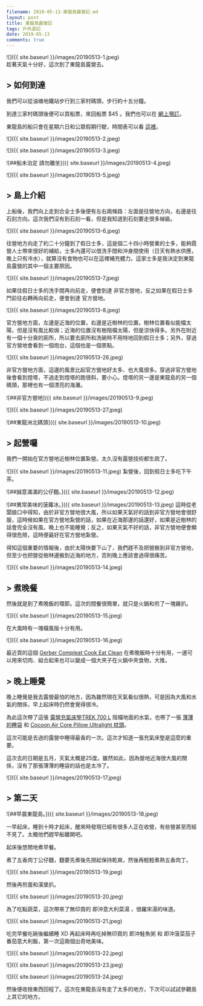 ```yaml
---
filename: 2019-05-13-東龍島露營記.md
layout: post
title: 東龍島露營記
tags: 戶外遊記
date: 2019-05-13
comments: true
---
```


![]({{ site.baseurl }}/images/20190513-1.jpeg)  
趁著天氣十分好，這次到了東龍島露營去。

## > 如何到達

我們可以從油塘地鐵站步行到三家村碼頭，步行約十五分鐘。

到達三家村碼頭後便可以買船票，來回船票 $45 。我們也可以在 [網上預訂](https://www.coralseaferryservice.com.hk/buy_ticket/1)。

東龍島的船只會在星期六日和公眾假期行駛，時間表可以看 [這裡](https://www.coralseaferryservice.com.hk/timetable)。

![]({{ site.baseurl }}/images/20190513-2.jpeg)

![]({{ site.baseurl }}/images/20190513-3.jpeg)

![##船未泊定 請勿離坐]({{ site.baseurl }}/images/20190513-4.jpeg)

![]({{ site.baseurl }}/images/20190513-5.jpeg)

## > 島上介紹

上船後，我們向上走到合全士多後便有左右兩條路：左面是往營地方向，右邊是往石刻方向。這次我們沒有到石刻一看，但是我知道到石刻要走很多梯級。

![]({{ site.baseurl }}/images/20190513-6.jpeg)

往營地方向走了約二十分鐘到了假日士多，這是個二十四小時營業的士多，能夠霞營人士帶來很好的補給，士多內還可以借洗手間和沖身間使用（日天有熱水供應，晚上只有冷水），就算沒有食物也可以在這裡補充體力。這家士多是我決定到東龍島露營的其中一個主要原因。

![]({{ site.baseurl }}/images/20190513-7.jpeg)

如果往假日士多的洗手間再向前走，便會到達 非官方營地，反之如果在假日士多門前往右轉再向前走，便會到達 官方營地。

![]({{ site.baseurl }}/images/20190513-8.jpeg)

官方營地方面，左邊是近海的位置，右邊是近樹林的位置。樹林位置看似能檔太陽，但是沒有風比較焗；近海的位置沒有樹阻檔太陽，但是涼快得多。另外在附近有一個十分臭的廁所，所以要去廁所和洗碗時不用特地回到假日士多；另外，穿過官方營地會看到一個炮台，這個也是一個景點。

![]({{ site.baseurl }}/images/20190513-26.jpeg)

非官方營地方面，這邊的風景比起官方營地好太多、也大風很多。穿過非官方營地後會看到燈塔，不過走到燈塔的跑很斜，要小心。燈塔的另一邊是東龍島的另一個碼頭，那裡也有一個漂亮的海灘。

![##非官方營地]({{ site.baseurl }}/images/20190513-9.jpeg)

![]({{ site.baseurl }}/images/20190513-27.jpeg)

![##東龍洲北碼頭]({{ site.baseurl }}/images/20190513-10.jpeg)

## > 起營囉

我們一開始在官方營地近樹林位置紮營。太久沒有露營技術都生疏了。


![]({{ site.baseurl }}/images/20190513-11.jpeg)
紮營後，回到假日士多吃下午茶。


![##誠意滿滿的公仔麵。]({{ site.baseurl }}/images/20190513-12.jpeg)

![##異常美味的菠蘿冰。]({{ site.baseurl }}/images/20190513-13.jpeg)
這時從老闆娘口中得知，由於非官方營地很大風，所以如果天氣好的話到非官方營地會很舒服，這時候如果在官方營地紮營的話，如果在近海那邊的話還好，如果是近樹林的話會完全沒有風，晚上也不能睡覺；反之，如果天氣不好的話，非官方營地便會顯得很危險，這時便最好在官方營地紮營。

得知這個重要的情報後，由於太陽快要下山了，我們趕不及把營搬到非官方營地，但至少也把營從樹林邊搬到近海的地方，否則晚上應該會過得很痛苦。

![]({{ site.baseurl }}/images/20190513-14.jpeg)

## > 煮晚餐

然後就是到了煮晚飯的環節。這次的間餐很簡單，就只是火鍋和煎了一塊雞扒。


![]({{ site.baseurl }}/images/20190513-15.jpeg)

在大風時有一塊檔風版十分有用。

![]({{ site.baseurl }}/images/20190513-16.jpeg)

最近買的這個 [Gerber Compleat Cook Eat Clean](https://www.gerbergear.com/Multi-Tools/Solid-State/Compleat-Onyx_31-003463) 在煮晚飯時十分有用，一邊可以用來切肉、組合起來也可以變成一個大夾子在火鍋中夾食物，大推。

## > 晚上睡覺

晚上睡覺是我去露營最怕的地方，因為雖然現在天氣看似很熱，可是因為大風和水氣的關係，早上起床時仍然會覺得很冷。

為此這次帶了這張 [露營充氣床墊TREK 700 L](https://www.decathlon.com.hk/zh/p/trek-700-l/_/R-p-189392?mc=8493395&c=%E8%B5%AD%E7%9F%B3) 阻檔地面的水氣，也帶了一張 [薄薄的睡袋](https://www.cocoon.at/products/index.php/p/double_en) 和 [Cocoon Air Core Pillow Ultralight 枕頭](https://www.cocoon.at/products/index.php/p/kissen_en)。

這次可能是去過的露營中睡得最香的一次。這次才知道一張充氣床墊是這麼的重要。

這次去的日期是五月，天氣太概是25度。雖然如此，因為營地近海很大風的關係，沒有了那張薄薄的睡袋的話也是太冷了。

![]({{ site.baseurl }}/images/20190513-17.jpeg)

## > 第二天


![##早晨東龍島。]({{ site.baseurl }}/images/20190513-18.jpeg)

一早起床，睡到十時才起床，醒來時發現已經有很多人正在收營，有些營甚至而經不見了。太概他們趕早船離開吧。

起床後悠閒地煮早餐。

煮了五香肉丁公仔麵，麵要先煮後先撈起保持乾爽，然後再輕輕煮熱五香肉丁。

![]({{ site.baseurl }}/images/20190513-19.jpeg)

然後再煎蛋和漢堡扒。

![]({{ site.baseurl }}/images/20190513-20.jpeg)

為了吃點蔬菜，這次帶來了無印買的 即沖意大利菜湯 ，很羅宋湯的味道。

![]({{ site.baseurl }}/images/20190513-21.jpeg)

吃完早餐吃碗後繼續睡 XD 再起床時再吃掉無印買的 即沖鮭魚粥 和 即沖菠菜茄子番茄意大利飯，第一次這兩個出奇地美味。

![]({{ site.baseurl }}/images/20190513-22.jpeg)
 
![]({{ site.baseurl }}/images/20190513-23.jpeg)

![]({{ site.baseurl }}/images/20190513-24.jpeg)

然後便收捨東西回程了。這次在東龍島沒有走了太多的地方，下次可以試試參觀島上其它的地方。